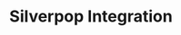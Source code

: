---
title: Silverpop Integration
integrationName: Silverpop
slug: silverpop
highlights: |
    Silverpop is an email marketing automation platform. Referral SaaSquatch supports integration with Silverpop for sending notification emails.
keyFeatures:
 - Sends notification emails through your Silverpop account
 - Centralizes your email templates and analytics in Silverpop
 - Ensures deliverability through your existing email systems
moreInfo:
 - "[Guide to Email](/topics/email)"
category: landingPage
template: intergrationLander.html
---